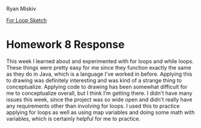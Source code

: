 Ryan Miskiv

[For Loop Sketch](https://ryanmiskiv.github.io/120-work/hw-8/)

# Homework 8 Response

This week I learned about and experimented with for loops and while loops. These things were pretty easy for me since they function exactly the same as they do in Java, which is a language I've worked in before. Applying this to drawing was definitely interesting and was kind of a strange thing to conceptualize. Applying code to drawing has been somewhat difficult for me to conceptualize overall, but I think I'm getting there. I didn't have many issues this week, since the project was so wide open and didn't really have any requirements other than involving for loops. I used this to practice applying for loops as well as using map variables and doing some math with variables, which is certainly helpful for me to practice.
